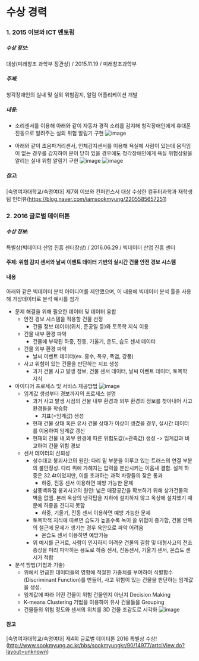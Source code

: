 # 수상 경력

### 1. 2015 이브와 ICT 멘토링

##### 수상 정보:
대상(미래창조 과학부 장관상) / 2015.11.19 / 미래창조과학부

##### 주제: 
청각장애인의 실내 및 실외 위험감지, 알림 어플리케이션 개발

##### 내용:
- 소리센서를 이용해 아래와 같이 자동차 경적 소리를 감지해 청각장애인에게 휴대폰 진동으로 알려주는 실외 위험 알림기 구현
![image](https://github.com/DSOL-KIM/portfolio/assets/79909496/72e9d449-0c05-4ead-813e-6bde1109c03d)

- 아래와 같이 초음파거리센서, 인체감지센서를 이용해 욕실에 사람이 있는데 움직임이 없는 경우를 감지하여 문이 닫혀 있을 경우에도 청각장애인에게 욕실 위험상황을 알리는 실내 위험 알림기 구현
![image](https://github.com/DSOL-KIM/portfolio/assets/79909496/01138269-ffcd-43ae-9b7e-3e0e6afd2796)
![image](https://github.com/DSOL-KIM/portfolio/assets/79909496/875a91d5-f07e-4571-b6ef-8df00c6122b7)

##### 참고: 
[숙명여자대학교/숙명여대] 제7회 이브와 컨퍼런스서 대상 수상한 컴퓨터과학과 재학생팀 인터뷰(https://blog.naver.com/iamsookmyung/2205585657251)

### 2. 2016 글로벌 데이터톤

##### 수상 정보:
특별상(빅데이터 산업 진흥 센터장상) / 2016.06.29 / 빅데이터 산업 진흥 센터

#### 주제: 위험 감지 센서와 날씨 이벤트 데이터 기반의 실시간 건물 안전 경보 시스템

#### 내용
아래와 같은 빅데이터 분석 아이디어를 제안했으며, 이 내용에 빅데이터 분석 툴을 사용해 가상데이터로 분석 예시를 첨가
- 문제 해결을 위해 필요한 데이터 및 데이터 융합
  - 안전 경보 시스템을 적용할 건물 선정
    - 건물 정보 데이터(위치, 준공일 등)와 토목학 지식 이용
  - 건물 내부 환경 파악
    - 건물에 부착된 하중, 진동, 기울기, 온도, 습도 센서 데이터 
  - 건물 외부 환경 파악
    - 날씨 이벤트 데이터(ex. 홍수, 폭우, 폭염, 강풍)
  - 사고 위험이 있는 건물을 판단하는 지표 생성
    - 과거 건물 사고 발생 정보, 건물 센서 데이터, 날씨 이벤트 데이터, 토목학 지식
- 아이디어 프로세스 및 서비스 제공방법
![image](https://github.com/DSOL-KIM/portfolio/assets/79909496/cead0f81-7f37-4fcc-8111-ecc4b7ccdc2b)
  - 임계값 생성부터 경보까지의 프로세스 설명
    - 과거 사고 발생 시점의 건물 내부 환경과 외부 환경의 정보를 찾아내어 사고 환경들을 학습함
      - 지표(=임계값) 생성
    - 현재 건물 상태 혹은 유사 건물 상태가 이상이 생겼을 경우, 실시간 데이터를 이용하여 임계값 갱신
    - 현재의 건물 내,외부 환경에 따른 위험도값(=관측값) 생성 -> 임계값과 비교하여 건물 위험 경보
  - 센서 데이터의 신뢰성
    - 성수대교 붕괴사고의 원인: 다리 밑 부분을 이루고 있는 트러스의 연결 부분의 불안정성. 다리 위에 가해지는 압력을 분산시키는 이음새 결함. 설계 하중은 32.4t이었지만, 이를 초과하는 과적 차량들의 잦은 통과
      - 하중, 진동 센서 이용하면 예방 가능한 문제
    - 삼풍백화점 붕괴사고의 원인: 넓은 매장공간을 확보하기 위해 상가건물의 벽을 없앰. 본래 옥상의 냉각탑을 지하에 설치하지 않고 옥상에 설치했기 때문에 하중을 견디지 못함
      - 하중, 기울기, 진동 센서 이용하면 예방 가능한 문제
    - 토목학적 지식에 따르면 습도가 높을수록 녹이 쓸 위험이 증가함, 건물 안쪽의 철근에 문제가 생기는 경우 육안으로 파악 어려움
      - 온습도 센서 이용하면 예방가능
    - 위 예시를 근거로, 사람이 인지하지 어려운 건물의 결함 및 대형사고의 전조증상을 미리 파악하는 용도로 하중 센서, 진동센서, 기울기 센서, 온습도 센서가 적합
- 분석 방법(기법과 기술)
  - 위에서 언급한 데이터들의 영향에 적절한 가중치를 부여하여 식별함수(Discriminant Function)를 만들어, 사고 위험이 있는 건물을 판단하는 임계값을 생성.
  - 임계값에 따라 어떤 건물이 위험 건물인지 아닌지 Decision Making
  - K-means Clustering 기법을 이용하여 유사 건물들을 Grouping
  - 건물들의 위험 정도와 센서의 위치를 3D 건물 조감도로 시각화
  ![image](https://github.com/DSOL-KIM/portfolio/assets/79909496/818f3bbd-8b43-4b9c-87c6-a00e9536f349)

#### 참고
[숙명여자대학교/숙명여대] 제4회 글로벌 데이터톤 2016 특별상 수상!(http://www.sookmyung.ac.kr/bbs/sookmyungkr/90/14977/artclView.do?layout=unknown)

